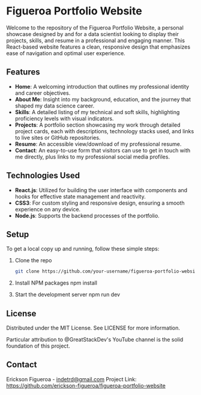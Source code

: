 # Figueroa Portfolio Website

Welcome to the repository of the Figueroa Portfolio Website, a personal showcase designed by and for a data scientist looking to display their projects, skills, and resume in a professional and engaging manner. This React-based website features a clean, responsive design that emphasizes ease of navigation and optimal user experience.

## Features

- **Home**: A welcoming introduction that outlines my professional identity and career objectives.
- **About Me**: Insight into my background, education, and the journey that shaped my data science career.
- **Skills**: A detailed listing of my technical and soft skills, highlighting proficiency levels with visual indicators.
- **Projects**: A portfolio section showcasing my work through detailed project cards, each with descriptions, technology stacks used, and links to live sites or GitHub repositories.
- **Resume**: An accessible view/download of my professional resume.
- **Contact**: An easy-to-use form that visitors can use to get in touch with me directly, plus links to my professional social media profiles.

## Technologies Used

- **React.js**: Utilized for building the user interface with components and hooks for effective state management and reactivity.
- **CSS3**: For custom styling and responsive design, ensuring a smooth experience on any device.
- **Node.js**: Supports the backend processes of the portfolio.


## Setup

To get a local copy up and running, follow these simple steps:

1. Clone the repo
   ```sh
   git clone https://github.com/your-username/figueroa-portfolio-website.git

2.  Install NPM packages
npm install

3. Start the development server
npm run dev

## License
Distributed under the MIT License. See LICENSE for more information.

Particular attribution to @GreatStackDev's YouTube channel is the solid foundation of this project. 

## Contact

Erickson Figueroa - indetrd@gmail.com
Project Link: https://github.com/erickson-figueroa/figueroa-portfolio-website
